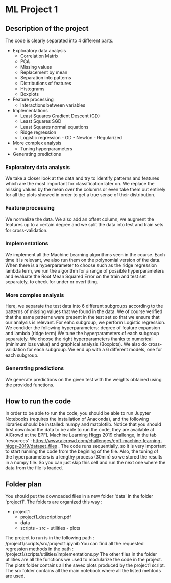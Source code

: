 # ML Project 1
## Description of the project
The code is clearly separated into 4 different parts.
- Exploratory data analysis
  - Correlation Matrix
  - PCA
  - Missing values
   - Replacement by mean
   - Separation into patterns
  - Distributions of features
   - Histograms
   - Boxplots
- Feature processing
  - Interactions between variables
- Implementations
  - Least Squares Gradient Descent (GD)
  - Least Squares SGD
  - Least Squares normal equations
  - Ridge regression
  - Logistic regression
        - GD
        - Newton
        - Regularized
- More complex analysis
  - Tuning hyperparameters
- Generating predictions

### Exploratory data analysis
We take a closer look at the data and try to identify patterns and features which are the most important for classification later on.
We replace the missing values by the mean over the columns or even take them out entirely for all the plots showed in order to
get a true sense of their distribution.

### Feature processing
We normalize the data. We also add an offset column, we augment the features up to a certain degree and 
we split the data into test and train sets for cross-validation.

### Implementations
We implement all the Machine Learning algorithms seen in the course. Each time it is relevant,
we also run them on the polynomial version of the data. When there is a hyperparameter to choose such as 
the ridge regression lambda term, we run the algorithm for a range of possible hyperparameters and evaluate the 
Root Mean Squared Error on the train and test set separately, to check for under or overfitting.

### More complex analysis
Here, we separate the test data into 6 different subgroups according to the patterns of missing values that we found in the data. 
We of course verified that the same patterns were present in the test set so that we ensure that our analysis is relevant.
For eahc subgroup, we perform Logistic regression. We condider the following hyperparameters: degree of feature expansion and lambda (ridge term)
We tune the hyperparameters of each subgroup separately. We choose the right hyperparameters thanks to numerical (minimum loss value)
and graphical analysis (Boxplots). We also do cross-validation for each subgroup.
We end up with a 6 different models, one for each subgroup.

### Generating predictions
We generate predictions on the given test with the weights obtained using the provided functions.

## How to run the code
In order to be able to run the code, you should be able to run Jupyter Notebooks (requires the installation of Anaconda), 
and the following libraries should be installed: numpy and matplotlib.
Notice that you should first download the data to be able to run the code, they are available at AICrowd at the EPFL Machine Learning Higgs 2019 challenge, in the tab 'resources' : https://www.aicrowd.com/challenges/epfl-machine-learning-higgs-2019/dataset_files .
The code runs sequentially, so it is very important to start running the code from the begining of the file.
Also, the tuning of the hyperparameters is a lengthy process (30min) so we stored the results in a numpy file. So you can just skip this cell and run the next one where the data from the file is loaded.

## Folder plan 
You should put the downoaded files in a new folder 'data' in the folder 'project1'. 
The folders are organized this way : 
- project1
    - project1_description.pdf
    - data
    - scripts
          - src
          - utilities
          - plots
         
 The project to run is in the following path : /project1/scripts/src/project1.ipynib
 You can find all the requested regression methods in the path : /project1/scripts/utilities/implementations.py
 The other files in the folder utilities are all the functions we used to modularize the code in the project.
 The plots folder contains all the savec plots produced by the project1 script.
 The src folder contains all the main notebook where all the listed mehtods are used.
 
 
        
